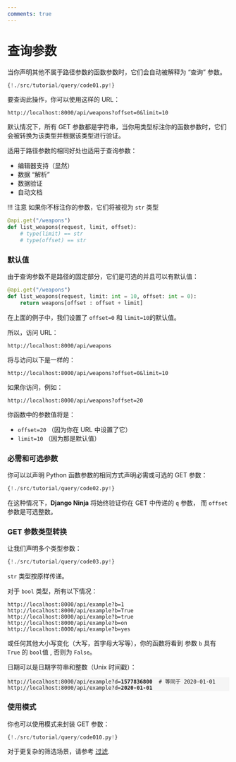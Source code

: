 ```yaml
---
comments: true
---
```

# 查询参数

当你声明其他不属于路径参数的函数参数时，它们会自动被解释为 “查询” 参数。
```python hl_lines="5"
{!./src/tutorial/query/code01.py!}
```

要查询此操作，你可以使用这样的 URL：

```
http://localhost:8000/api/weapons?offset=0&limit=10
```
默认情况下，所有 GET 参数都是字符串，当你用类型标注你的函数参数时，它们会被转换为该类型并根据该类型进行验证。

适用于路径参数的相同好处也适用于查询参数：

- 编辑器支持（显然）
- 数据 “解析”
- 数据验证
- 自动文档


!!! 注意
    如果你不标注你的参数，它们将被视为 `str` 类型

```python hl_lines="2"
@api.get("/weapons")
def list_weapons(request, limit, offset):
    # type(limit) == str
    # type(offset) == str
```

### 默认值

由于查询参数不是路径的固定部分，它们是可选的并且可以有默认值：

```python hl_lines="2"
@api.get("/weapons")
def list_weapons(request, limit: int = 10, offset: int = 0):
    return weapons[offset : offset + limit]
```

在上面的例子中，我们设置了 `offset=0` 和 `limit=10`的默认值。

所以，访问 URL：
```
http://localhost:8000/api/weapons
```
将与访问以下是一样的：
```
http://localhost:8000/api/weapons?offset=0&limit=10
```
如果你访问，例如：
```
http://localhost:8000/api/weapons?offset=20
```

你函数中的参数值将是：

 - `offset=20` （因为你在 URL 中设置了它）
 - `limit=10` （因为那是默认值）


### 必需和可选参数

你可以以声明 Python 函数参数的相同方式声明必需或可选的 GET 参数：

```python hl_lines="5"
{!./src/tutorial/query/code02.py!}
```

在这种情况下，**Django Ninja** 将始终验证你在 GET 中传递的 `q` 参数， 而 `offset` 参数是可选整数。

### GET 参数类型转换

让我们声明多个类型参数：
```python hl_lines="5"
{!./src/tutorial/query/code03.py!}
```
`str` 类型按原样传递。

对于 `bool` 类型，所有以下情况：
```
http://localhost:8000/api/example?b=1
http://localhost:8000/api/example?b=True
http://localhost:8000/api/example?b=true
http://localhost:8000/api/example?b=on
http://localhost:8000/api/example?b=yes
```
或任何其他大小写变化（大写，首字母大写等），你的函数将看到
参数 `b` 具有 `True` 的 `bool`值 , 否则为 `False`。

日期可以是日期字符串和整数（Unix 时间戳）：

<pre style="font-size: .85em; background-color:rgb(245, 245, 245);">
http://localhost:8000/api/example?d=<strong>1577836800</strong>  # 等同于 2020-01-01
http://localhost:8000/api/example?d=<strong>2020-01-01</strong>
</pre>


### 使用模式

你也可以使用模式来封装 GET 参数：

```python hl_lines="1 2  5 6 7 8"
{!./src/tutorial/query/code010.py!}
```

对于更复杂的筛选场景，请参考 [过滤](./filtering.md).
